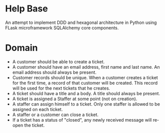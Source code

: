 Help Base
========================

An attempt to implement DDD and hexagonal architecture in Python using FLask microframework SQLAlchemy core components.

Domain
========================

- A customer should be able to create a ticket.
- A customer should have an email address, first name and last name. An email address should always be present.
- Customer records should be unique. When a customer creates a ticket for the first time, a record of that customer will be created. This record will be used for the next tickets that he creates.
- A ticket should have a title and a body. A title should always be present.
- A ticket is assigned a Staffer at some point (not on creation).
- A staffer can assign himself to a ticket. Only one staffer is allowed to be assigned on each ticket.
- A staffer or a customer can close a ticket.
- If a ticket has a status of "closed", any newly received message will re-open the ticket.
